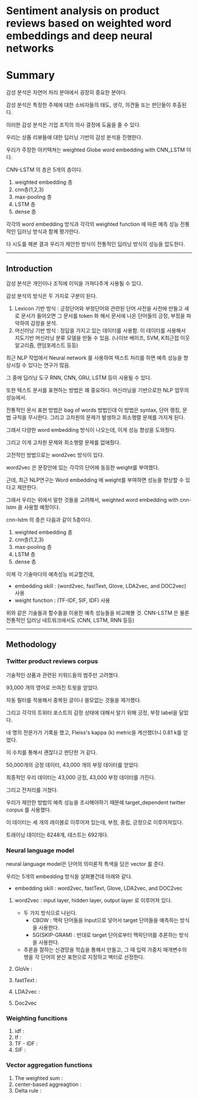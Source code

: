 # Sentiment analysis on product reviews based on weighted word embeddings and deep neural networks





# Summary



감성 분석은 자연어 처리 분야에서 굉장히 중요한 분야다.

감성 분석은 특정한 주제에 대한 소비자들의 태도, 생각, 의견들 또는 판단들이 추출된다.

이러한 감성 분석은 기업 조직의 의사 결정에 도움을 줄 수 있다.



우리는 상품 리뷰들에 대한 딥러닝 기반의 감성 분석을 진행한다.

우리가 주장한 아키텍쳐는 weighted Globe word embedding with CNN_LSTM 이다.

CNN-LSTM 의 층은 5개의 층이다.



1. weighted embedding 층
2. cnn층(1,2,3)
3. max-pooling 층
4. LSTM 층
5. dense 층



각각의 word embedding 방식과 각각의 weighted function 에 따른 예측 성능 전통적인 딥러닝 방식과 함께 평가한다.

다 시도를 해본 결과 우리가 제안한 방식이 전통적인 딥러닝 방식의 성능을 압도한다.



<hr>

## Introduction





감성 분석은 개인이나 조직에 이익을 가져다주게 사용될 수 있다.

감성 분석의 방식은 두 가지로 구분이 된다.



1. Lexicon 기반 방식 : 긍정단어와 부정단어와 관련된 단어 사전을 사전에 만들고 새로 문서가 들어오면 그 문서를 token 화 해서 문서에 나온 단어들의 긍정, 부정을 파악하여 감정을 분석. 
2. 머신러닝 기반 방식 : 정답을 가지고 있는 데이터를 사용함. 이 데이터를 사용해서 지도기반 머신러닝 분류 모델을 만들 수 있음. (나이브 베이즈, SVM, K최근접 이웃 알고리즘, 랜덤포레스트 등등)



최근 NLP 작업에서 Neural network 를 사용하여 텍스트 처리를 하면 예측 성능을 향상시킬 수 있다는 연구가 많음.

그 중에 딥러닝 도구 RNN, CNN, GRU, LSTM 등이 사용될 수 있다.



또한 텍스트 문서를 표현하는 방법은 꽤 중요하다. 머신러닝을 기반으로한 NLP 업무의 성능에서.

전통적인 문서 표현 방법은 bag of words 방법인데 이 방법은 syntax, 단어 랭킹, 문법 규칙을 무시한다. 그리고 고차원의 문제가 발생하고 희소행렬 문제를 가지게 된다.



그래서 다양한 word embedding 방식이 나오는데, 이게 성능 향상을 도와줬다.

그리고 이게 고차원 문제와 희소행렬 문제를 없애줬다.

고전적인 방법으로는 word2vec 방식이 있다.

word2vec 은 문장안에 있는 각각의 단어에 동등한 weight를 부여했다.

근데, 최근 NLP연구는 Word embedding 에 weight를 부여하면 성능을 향상할 수 있다고 제안한다.



그래서 우리는 위에서 말한 것들을 고려해서, weighted word embedding with cnn-lstm 을 사용할 예정이다.



cnn-lstm 의 층은 다음과 같이 5층이다.



1. weighted embedding 층 
2. cnn층(1,2,3)
3. max-pooling 층
4. LSTM 층
5. dense 층



이제 각 기술마다의 예측성능 비교할건데,

- embedding skill : (word2vec, fastText, Glove, LDA2vec, and DOC2vec) 사용
- weight function : (TF-IDF, SIF, IDF) 사용

위와 같은 기술들과 함수들을 이용한 예측 성능들을 비교해볼 것. CNN-LSTM 은 물론 전통적인 딥러닝 네트워크에서도 (CNN, LSTM, RNN 등등)



<hr>

## Methodology



### Twitter product reviews corpus



기술적인 상품과 관련된 키워드들의 범주만 고려했다.



93,000 개의 영어로 쓰여진 트윗을 얻었다.

자동 필터를 적용해서 중복된 글이나 쓸모없는 것들을 제거했다.

그리고 각각의 트위터 포스트의 감정 상태에 대해서 알기 위해 긍정, 부정 label을 달았다.



네 명의 전문가가 기록을 했고, Fleiss's kappa (k) metric을 계산했더니 0.81 k를 얻었다.

이 수치를 통해서 괜찮다고 판단한 거 같다.



50,000개의 긍정 데이터, 43,000 개의 부정 데이터를 얻었다.

최종적인 우리 데이터는 43,000 긍정, 43,000 부정 데이터를 가진다.



그리고 전처리를 거쳤다.



우리가 제안한 방법의 예측 성능을 조사해야하기 때문에 target_dependent twitter corpus 를 사용했다.

이 데이터는 세 개의 레이블로 이루어져 있는데, 부정, 중립, 긍정으로 이루어져있다.

트레이닝 데이터는 6248개, 테스트는 692개다.



### Neural language model



neural language model은 단어의 의미론적 특색을 담은 vector 를 준다.

우리는 5개의 embedding 방식을 살펴볼건데 아래와 같다.



- embedding skill : word2vec, fastText, Glove, LDA2vec, and DOC2vec





1. word2vec : input layer, hidden layer, output layer 로 이루어져 있다.

   - 두 가지 방식으로 나뉜다.
     - CBOW :  맥락 단어들을 Input으로 넣어서 target 단어들을 예측하는 방식을 사용한다.
     - SG(SKIP-GRAM) : 반대로 target 단어로부터 맥락단어를 추론하는 방식을 사용한다.
   - 추론을 잘하는 신경망을 학습을 통해서 만들고, 그 때 입력 가중치 매개변수의 행을 각 단어의 분산 표현으로 지정하고 벡터로 선정한다.

2. GloVe :

3. fastText :

4. LDA2vec :

5. Doc2vec

   



### Weighting funcitions



1. idf : 
2. tf :
3. TF - IDF :
4. SIF :



### Vector aggregation functions



1. The weighted sum :
2. center-based aggreagtion :
3. Delta rule :



















